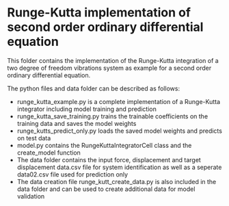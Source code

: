 # Runge-Kutta implementation of second order ordinary differential equation

This folder contains the implementation of the Runge-Kutta integration of a two degree of freedom vibrations system as example for a second order ordinary differential equation. 

The python files and data folder can be described as follows:

- runge_kutta_example.py is a complete implementation of a Runge-Kutta integrator including model training and prediction 
- runge_kutta_save_training.py trains the trainable coefficients on the training data and saves the model weights
- runge_kutts_predict_only.py loads the saved model weights and predicts on test data
- model.py contains the RungeKuttaIntegratorCell class and the create_model function
- The data folder contains the input force, displacement and target displacement data.csv file for system identification as well as a seperate data02.csv file used for prediction only
- The data creation file runge_kutt_create_data.py is also included in the data folder and can be used to create additional data for model validation
